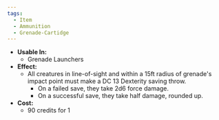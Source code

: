 ```yaml
---
tags:
  - Item
  - Ammunition
  - Grenade-Cartidge
---
```

- **Usable In:**
	- Grenade Launchers
- **Effect:**
	- All creatures in line-of-sight and within a 15ft radius of grenade's impact point must make a DC 13 Dexterity saving throw.
		- On a failed save, they take 2d6 force damage.
		- On a successful save, they take half damage, rounded up.
- **Cost:**
	- 90 credits for 1